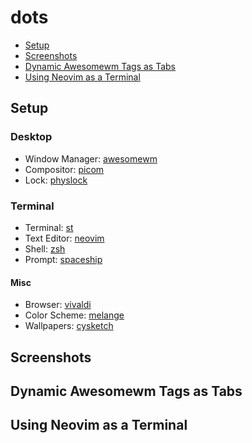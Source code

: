 # dots

- [Setup](#setup)
- [Screenshots](#features)
- [Dynamic Awesomewm Tags as Tabs](#dynamic-awesomewm-tags-as-tabs)
- [Using Neovim as a Terminal](#using-neovim-as-a-terminal)

## Setup

### Desktop

- Window Manager: [awesomewm](https://awesomewm.org/index.html)
- Compositor: [picom](https://github.com/yshui/picom)
- Lock: [physlock](https://github.com/muennich/physlock)

### Terminal

- Terminal: [st](https://st.suckless.org)
- Text Editor: [neovim](https://neovim.io)
- Shell: [zsh](https://www.zsh.org)
- Prompt: [spaceship](https://spaceship-prompt.sh)

#### Misc

- Browser: [vivaldi](https://vivaldi.com)
- Color Scheme: [melange](https://github.com/savq/melange)
- Wallpapers: [cysketch](https://twitter.com/cysketch)

## Screenshots

## Dynamic Awesomewm Tags as Tabs

## Using Neovim as a Terminal
